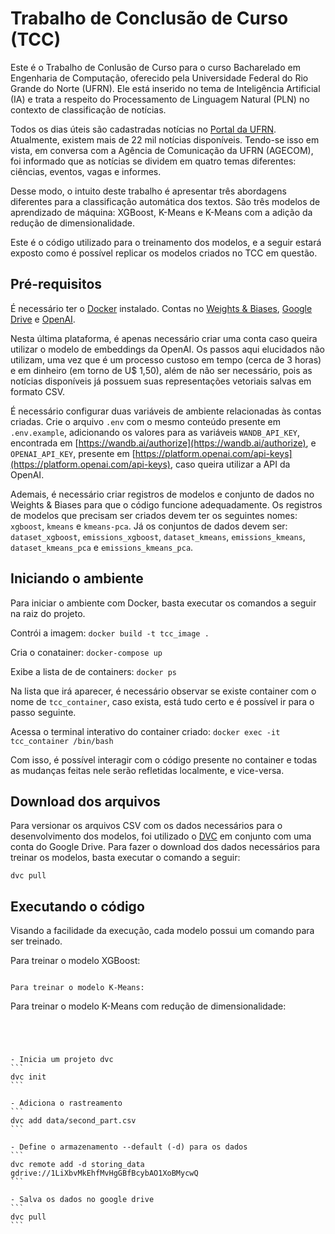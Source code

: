 # Trabalho de Conclusão de Curso (TCC)
Este é o Trabalho de Conlusão de Curso para o curso Bacharelado em Engenharia de Computação, oferecido pela Universidade Federal do Rio Grande do Norte (UFRN). Ele está inserido no tema de Inteligência Artificial (IA) e trata a respeito do Processamento de Linguagem Natural (PLN) no contexto de classificação de notícias. 

Todos os dias úteis são cadastradas notícias no [Portal da UFRN](https://www.ufrn.br/). Atualmente, existem mais de 22 mil notícias disponíveis. Tendo-se isso em vista, em conversa com a Agência de Comunicação da UFRN (AGECOM), foi informado que as notícias se dividem em quatro temas diferentes: ciências, eventos, vagas e informes.

Desse modo, o intuito deste trabalho é apresentar três abordagens diferentes para a classificação automática dos textos. São três modelos de aprendizado de máquina: XGBoost, K-Means e K-Means com a adição da redução de dimensionalidade.

Este é o código utilizado para o treinamento dos modelos, e a seguir estará exposto como é possível replicar os modelos criados no TCC em questão.


## Pré-requisitos
É necessário ter o [Docker](https://www.docker.com/) instalado. Contas no [Weights & Biases](https://wandb.ai/site), [Google Drive](https://www.google.com/intl/pt-br/drive/about.html) e [OpenAI](https://platform.openai.com/docs/overview). 

Nesta última plataforma, é apenas necessário criar uma conta caso queira utilizar o modelo de embeddings da OpenAI. Os passos aqui elucidados não utilizam, uma vez que é um processo custoso em tempo (cerca de 3 horas) e em dinheiro (em torno de U$ 1,50), além de não ser necessário, pois as notícias disponíveis já possuem suas representações vetoriais salvas em formato CSV. 

É necessário configurar duas variáveis de ambiente relacionadas às contas criadas. Crie o arquivo ``.env`` com o mesmo conteúdo presente em ``.env.example``, adicionando os valores para as variáveis ``WANDB_API_KEY``, encontrada em [https://wandb.ai/authorize](https://wandb.ai/authorize), e ``OPENAI_API_KEY``, presente em [https://platform.openai.com/api-keys](https://platform.openai.com/api-keys), caso queira utilizar a API da OpenAI.

Ademais, é necessário criar registros de modelos e conjunto de dados no Weights & Biases para que o código funcione adequadamente. Os registros de modelos que precisam ser criados devem ter os seguintes nomes: ``xgboost``, ``kmeans`` e ``kmeans-pca``. Já os conjuntos de dados devem ser: ``dataset_xgboost``, ``emissions_xgboost``, ``dataset_kmeans``, ``emissions_kmeans``, ``dataset_kmeans_pca`` e ``emissions_kmeans_pca``.


## Iniciando o ambiente
Para iniciar o ambiente com Docker, basta executar os comandos a seguir na raiz do projeto.

Contrói a imagem:
```docker build -t tcc_image .```

Cria o conatainer:
```docker-compose up```

Exibe a lista de de containers:
```docker ps```

Na lista que irá aparecer, é necessário observar se existe container com o nome de ``tcc_container``, caso exista, está tudo certo e é possível ir para o passo seguinte.

Acessa o terminal interativo do container criado:
```docker exec -it tcc_container /bin/bash```

Com isso, é possível interagir com o código presente no container e todas as mudanças feitas nele serão refletidas localmente, e vice-versa.


## Download dos arquivos
Para versionar os arquivos CSV com os dados necessários para o desenvolvimento dos modelos, foi utilizado o [DVC](https://dvc.org/) em conjunto com uma conta do Google Drive. Para fazer o download dos dados necessários para treinar os modelos, basta executar o comando a seguir:

```dvc pull```


## Executando o código
Visando a facilidade da execução, cada modelo possui um comando para ser treinado.

Para treinar o modelo XGBoost:
``````

Para treinar o modelo K-Means:
``````

Para treinar o modelo K-Means com redução de dimensionalidade:
``````




- Inicia um projeto dvc
```
dvc init
```

- Adiciona o rastreamento
```
dvc add data/second_part.csv
```

- Define o armazenamento --default (-d) para os dados
```
dvc remote add -d storing_data gdrive://1LiXbvMkEhfMvHgGBfBcybAO1XoBMycwQ
```

- Salva os dados no google drive
```
dvc pull
```

